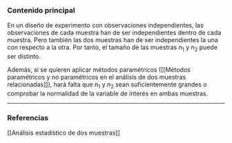 ### Contenido principal

En un diseño de experimento con observaciones independientes, las observaciones de cada muestra han de ser independientes dentro de cada muestra. Pero también las dos muestras han de ser independientes la una con respecto a la otra. Por tanto, el tamaño de las muestras $n_1$ y $n_2$ puede ser distinto.

Además, si se quieren aplicar métodos paramétricos ([[Métodos paramétricos y no paramétricos en el análisis de dos muestras relacionadas]]), hará falta que $n_1$ y $n_2$ sean suficientemente grandes o comprobar la normalidad de la variable de interés en ambas muestras.

--- 
### Referencias

[[Análisis estadístico de dos muestras]]